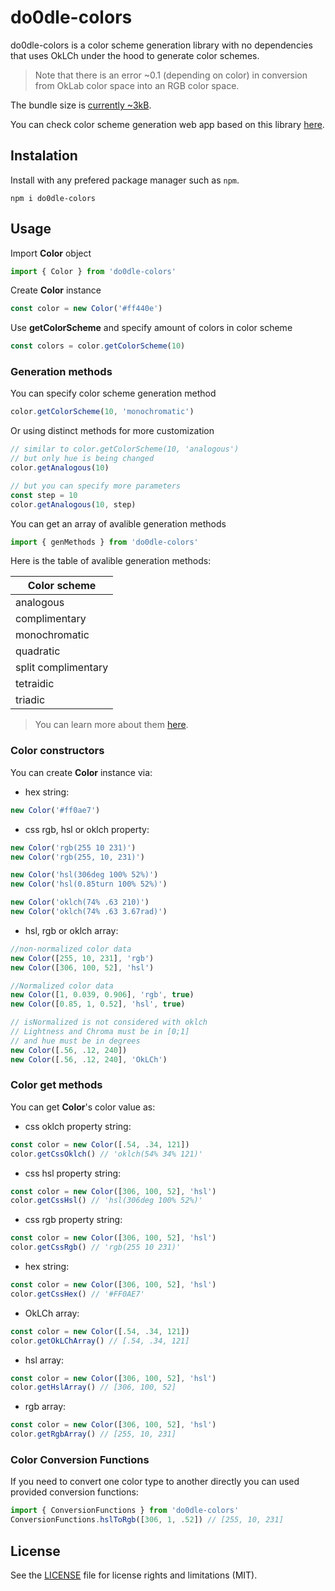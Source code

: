 # do0dle-colors

do0dle-colors is a color scheme generation library with no dependencies that uses OkLCh under the hood to generate color schemes.

> Note that there is an error ~0.1 (depending on color) in conversion from OkLab color space into an RGB color space.

The bundle size is [currently ~3kB](https://bundlephobia.com/package/do0dle-colors).

You can check color scheme generation web app based on this library [here](https://do0dleman.github.io/hue-hub/).

## Instalation

Install with any prefered package manager such as `npm`.

`npm i do0dle-colors`

## Usage

Import **Color** object
```js
import { Color } from 'do0dle-colors'
```
Create **Color** instance
```js 
const color = new Color('#ff440e')
```
Use **getColorScheme** and specify amount of colors in color scheme
```js
const colors = color.getColorScheme(10)
```

### Generation methods

You can specify color scheme generation method
```js
color.getColorScheme(10, 'monochromatic')
```
Or using distinct methods for more customization
```js
// similar to color.getColorScheme(10, 'analogous')
// but only hue is being changed 
color.getAnalogous(10) 

// but you can specify more parameters
const step = 10
color.getAnalogous(10, step) 
``` 
You can get an array of avalible generation methods
```js
import { genMethods } from 'do0dle-colors'
```

Here is the table of avalible generation methods:

|    Color scheme     |
|---------------------|
|     analogous       |
|    complimentary    |
|    monochromatic    |
|      quadratic      |
| split complimentary |
|      tetraidic      |
|       triadic       |

>You can learn more about them [here](https://en.wikipedia.org/wiki/Color_scheme).

### Color constructors

You can create **Color** instance via:

* hex string: 
```js
new Color('#ff0ae7')
```
* css rgb, hsl or oklch property:
```js
new Color('rgb(255 10 231)')
new Color('rgb(255, 10, 231)')

new Color('hsl(306deg 100% 52%)')
new Color('hsl(0.85turn 100% 52%)')

new Color('oklch(74% .63 210)')
new Color('oklch(74% .63 3.67rad)')
```
* hsl, rgb or oklch array:
```js
//non-normalized color data
new Color([255, 10, 231], 'rgb')
new Color([306, 100, 52], 'hsl')

//Normalized color data
new Color([1, 0.039, 0.906], 'rgb', true)
new Color([0.85, 1, 0.52], 'hsl', true)

// isNormalized is not considered with oklch
// Lightness and Chroma must be in [0;1] 
// and hue must be in degrees
new Color([.56, .12, 240])  
new Color([.56, .12, 240], 'OkLCh')  
```

### Color get methods 

You can get **Color**'s color value as:

* css oklch property string:
```js
const color = new Color([.54, .34, 121])
color.getCssOklch() // 'oklch(54% 34% 121)'
```
* css hsl property string:
```js
const color = new Color([306, 100, 52], 'hsl')
color.getCssHsl() // 'hsl(306deg 100% 52%)'
```
* css rgb property string:
```js
const color = new Color([306, 100, 52], 'hsl')
color.getCssRgb() // 'rgb(255 10 231)'
```
* hex string:
```js
const color = new Color([306, 100, 52], 'hsl')
color.getCssHex() // '#FF0AE7'
```
* OkLCh array:
```js
const color = new Color([.54, .34, 121])
color.getOkLChArray() // [.54, .34, 121]
```
* hsl array:
```js
const color = new Color([306, 100, 52], 'hsl')
color.getHslArray() // [306, 100, 52]
```
* rgb array:
```js
const color = new Color([306, 100, 52], 'hsl')
color.getRgbArray() // [255, 10, 231]
```

### Color Conversion Functions

If you need to convert one color type to another directly you can used provided conversion functions:
```ts
import { ConversionFunctions } from 'do0dle-colors'
ConversionFunctions.hslToRgb([306, 1, .52]) // [255, 10, 231]
```
## License

See the [LICENSE](https://github.com/do0dleman/do0dle-colors/blob/master/LICENSE.md) file for license rights and limitations (MIT).
